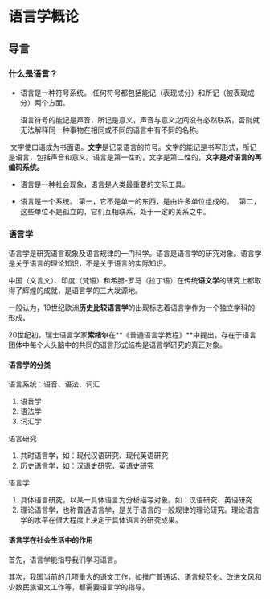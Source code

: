 # 语言学概论

## 导言

### 什么是语言？

* 语言是一种符号系统。
  任何符号都包括能记（表现成分）和所记（被表现成分）两个方面。

  语言符号的能记是声音，所记是意义，声音与意义之间没有必然联系，否则就无法解释同一种事物在相同或不同的语言中有不同的名称。

  文字使口语成为书面语。**文字**是记录语言的符号。文字的能记是书写形式，所记是语言，包括声音和意义。语言是第一性的，文字是第二性的，**文字是对语言的再编码系统。**
  
* 语言是一种社会现象，语言是人类最重要的交际工具。

* 语言是一个系统。
  第一，它不是单一的东西，是由许多单位组成的。
  
  第二，这些单位不是孤立的，它们互相联系，处于一定的关系之中。

### 语言学

语言学是研究语言现象及语言规律的一门科学。语言是语言学的研究对象。语言学是关于语言的理论知识，不是关于语言的实际知识。

中国（文言文）、印度（梵语）和希腊-罗马（拉丁语）在传统**语文学**的研究上都取得了辉煌的成就，是语言学的三大发源地。

一般认为，19世纪欧洲**历史比较语言学**的出现标志着语言学作为一个独立学科的形成。

20世纪初，瑞士语言学家**索绪尔**在**《普通语言学教程》**中提出，存在于语言团体中每个人头脑中的共同的语言形式结构是语言学研究的真正对象。

#### 语言学的分类
语言系统：语音、语法、词汇
1. 语音学
2. 语法学
3. 词汇学

语言研究
1. 共时语言学，如：现代汉语研究、现代英语研究
2. 历史语言学，如：汉语史研究，英语史研究

语言学
1. 具体语言研究，以某一具体语言为分析描写对象。如：汉语研究、英语研究
2. 理论语言学，也称普通语言学，是关于语言的一般规律的理论研究。理论语言学的水平在很大程度上决定于具体语言的研究成果。

#### 语言学在社会生活中的作用

首先，语言学能指导我们学习语言。

其次，我国当前的几项重大的语文工作，如推广普通话、语言规范化、改进文风和少数民族语文工作等，都需要语言学的指导。
